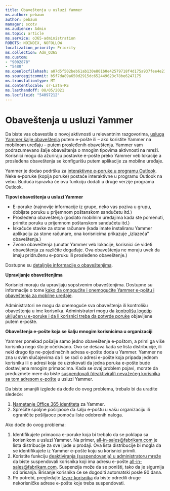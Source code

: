 ```yaml
---
title: Obaveštenja u usluzi Yammer
ms.author: pebaum
author: pebaum
manager: scotv
ms.audience: Admin
ms.topic: article
ms.service: o365-administration
ROBOTS: NOINDEX, NOFOLLOW
localization_priority: Priority
ms.collection: Adm_O365
ms.custom:
- "9002878"
- "5480"
ms.openlocfilehash: a07d5f502beb61ab130e801b0e42579718f4d175a937fee4e21ab9f7339dbffd
ms.sourcegitcommit: b5f7da89a650d2915dc652449623c78be6247175
ms.translationtype: MT
ms.contentlocale: sr-Latn-RS
ms.lasthandoff: 08/05/2021
ms.locfileid: "54097212"
---
```

# <a name="notifications-in-yammer"></a>Obaveštenja u usluzi Yammer

Da biste vas obavestila o novoj aktivnosti u relevantnim razgovorima, [usluga Yammer šalje obaveštenja](https://support.microsoft.com/en-gb/office/enable-or-disable-yammer-email-and-phone-notifications-93e530e0-189f-4768-8f28-7683d48cc996) putem e-pošte ili – ako koristite Yammer na mobilnom uređaju – putem prosleđenih obaveštenja. Yammer vam podrazumevano šalje obaveštenja o mnogim tipovima aktivnosti na mreži. Korisnici mogu da ažuriraju postavke e-pošte preko Yammer veb lokacije a prosleđena obaveštenja se konfigurišu putem aplikacije za mobilne uređaje. 

Yammer je dodao podršku za [interaktivne e-poruke u programu Outlook](https://techcommunity.microsoft.com/t5/outlook-blog/interactive-yammer-emails-in-outlook-on-the-web-are-here/ba-p/1209420). Neke e-poruke (kopija poruke) postaće interaktivne u programu Outlook na vebu. Buduća ispravka će ovu funkciju dodati u druge verzije programa Outlook.

**Tipovi obaveštenja u usluzi Yammer**

- E-poruke (najnovije informacije iz grupe, neko vas poziva u grupu, dobijate poruku u prijemnom poštanskom sandučetu itd.)
- Prosleđena obaveštenja (poslato mobilnim uređajima kada ste pomenuti, primite poruku u prijemnom poštanskom sandučetu itd.)
- Iskačuće stavke za stone računare (kada imate instaliranu Yammer aplikaciju za stone računare, ona korisnicima prikazuje „izlazeća” obaveštenja.)
- Zvono obaveštenja (unutar Yammer veb lokacije, korisnici će videti obaveštenja za različite događaje. Ova obaveštenja ne moraju uvek da imaju pridruženu e-poruku ili prosleđeno obaveštenje.)

Dostupne su [detaljnije informacije o obaveštenjima](https://support.microsoft.com/en-gb/office/enable-or-disable-yammer-email-and-phone-notifications-93e530e0-189f-4768-8f28-7683d48cc996).

**Upravljanje obaveštenjima**

Korisnici moraju da upravljaju sopstvenim obaveštenjima. Dostupne su informacije o tome [kako da omogućite i onemogućite Yammer e-poštu i obaveštenja za mobilne uređaje](https://support.microsoft.com/en-gb/office/enable-or-disable-yammer-email-and-phone-notifications-93e530e0-189f-4768-8f28-7683d48cc996). 

Administratori ne mogu da onemoguće sva obaveštenja ili kontrolišu obaveštenja u ime korisnika. Administratori mogu da [kontrolišu logotip uključen u e-poruke i da li korisnici treba da potvrde poruke](https://docs.microsoft.com/yammer/configure-your-yammer-network/configure-email-and-yammer) objavljene putem e-pošte.

**Obaveštenja e-pošte koja se šalju mnogim korisnicima u organizaciji**

Yammer ponekad pošalje samo jedno obaveštenje e-poštom, a primi ga više korisnika nego što je očekivano. Ovo se dešava kada se lista distribucije, ili neki drugo tip ne-pojedinačnih adresa e-pošte doda u Yammer. Yammer ne zna u svim slučajevima da li se radi o adresi e-pošte koja pripada jednom korisniku ili o adresi koja će uzrokovati da jedna poruka e-pošte bude dostavljena mnogim primaocima. Kada se ovaj problem pojavi, morate da preduzmete mere da biste [suspendovali (deaktivirali) nevažećeg korisnika sa tom adresom e-pošte](https://docs.microsoft.com/yammer/manage-yammer-users/add-block-or-remove-users#remove-users) u usluzi Yammer. 

Da biste smanjili izglede da dođe do ovog problema, trebalo bi da uradite sledeće:

1. [Nametanje Office 365 identiteta](https://docs.microsoft.com/yammer/configure-your-yammer-network/enforce-office-365-identity) za Yammer.
2. Sprečite spoljne pošiljaoce da šalju e-poštu u vašu organizaciju ili ograničite pošiljaoce pomoću liste odobrenih naloga.

Ako dođe do ovog problema:

1. Identifikujete primaoca e-poruke koja bi trebalo da se poklapa sa korisnikom u usluzi Yammer. Na primer, all-in-sales@fabrikam.com je lista distribucije za sve ljude u prodaji. Ova lista distribucije bi mogla da se identifikujete iz Yammer e-pošte koju su korisnici primili.
2. Koristite funkciju [deaktiviranja (suspendovanja) u administratoru mreže](https://docs.microsoft.com/yammer/manage-yammer-users/add-block-or-remove-users#remove-users) da biste suspendovali korisnika koji ima adresu e-pošte all-in-sales@fabrikam.com. Suspenzija može da se poništi, tako da je sigurnija od brisanja. Brisanje korisnika će se dogoditi automatski posle 90 dana.
3. Po potrebi, pregledajte [Izvoz korisnika](https://docs.microsoft.com/yammer/manage-security-and-compliance/export-yammer-enterprise-data#ExportUsers) da biste odredili druge nekorisničke adrese e-pošte koje treba suspendovati.
